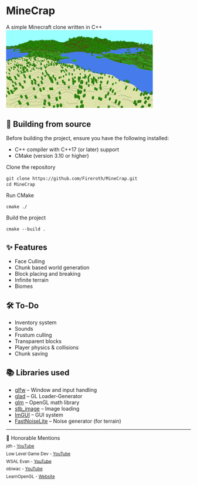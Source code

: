 # MineCrap
A simple Minecraft clone written in C++<br>
<img src="preview/thumb.png" alt="In-game screenshot" width="400"/>

## 🧱 Building from source
Before building the project, ensure you have the following installed:
- C++ compiler with C++17 (or later) support
- CMake (version 3.10 or higher)

Clone the repository
```
git clone https://github.com/Fireroth/MineCrap.git
cd MineCrap
```

Run CMake
```
cmake ./
```

Build the project
```
cmake --build .
```

## ✨ Features
-  Face Culling
-  Chunk based world generation
-  Block placing and breaking
-  Infinite terrain
-  Biomes

## 🛠️ To-Do
-  Inventory system
-  Sounds
-  Frustum culling
-  Transparent blocks
-  Player physics & collisions
-  Chunk saving

## 📚 Libraries used
- [glfw](https://www.glfw.org/) – Window and input handling  
- [glad](https://github.com/Dav1dde/glad) – GL Loader-Generator
- [glm](https://github.com/g-truc/glm) – OpenGL math library
- [stb_image](https://github.com/nothings/stb) – Image loading  
- [ImGUI](https://github.com/ocornut/imgui) – GUI system
- [FastNoiseLite](https://github.com/Auburn/FastNoiseLite) – Noise generator (for terrain)

---

🙌 Honorable Mentions<br>
<sub>jdh - [YouTube](https://www.youtube.com/@jdh)<br> 
Low Level Game Dev - [YouTube](https://www.youtube.com/@lowlevelgamedev9330)<br> 
WSAL Evan - [YouTube](https://www.youtube.com/@wsalevan)<br> 
obiwac - [YouTube](https://www.youtube.com/@obiwac)<br> 
LearnOpenGL - [Website](https://learnopengl.com/)</sub>
